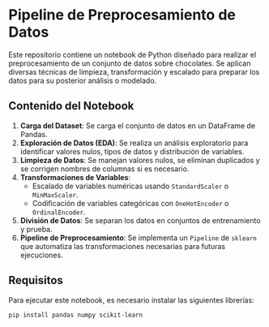 # Pipeline de Preprocesamiento de Datos

Este repositorio contiene un notebook de Python diseñado para realizar el preprocesamiento de un conjunto de datos sobre chocolates. Se aplican diversas técnicas de limpieza, transformación y escalado para preparar los datos para su posterior análisis o modelado.

## Contenido del Notebook

1. **Carga del Dataset**: Se carga el conjunto de datos en un DataFrame de Pandas.
2. **Exploración de Datos (EDA)**: Se realiza un análisis exploratorio para identificar valores nulos, tipos de datos y distribución de variables.
3. **Limpieza de Datos**: Se manejan valores nulos, se eliminan duplicados y se corrigen nombres de columnas si es necesario.
4. **Transformaciones de Variables**:
   - Escalado de variables numéricas usando `StandardScaler` o `MinMaxScaler`.
   - Codificación de variables categóricas con `OneHotEncoder` o `OrdinalEncoder`.
5. **División de Datos**: Se separan los datos en conjuntos de entrenamiento y prueba.
6. **Pipeline de Preprocesamiento**: Se implementa un `Pipeline` de `sklearn` que automatiza las transformaciones necesarias para futuras ejecuciones.

## Requisitos

Para ejecutar este notebook, es necesario instalar las siguientes librerías:

```bash
pip install pandas numpy scikit-learn
```


